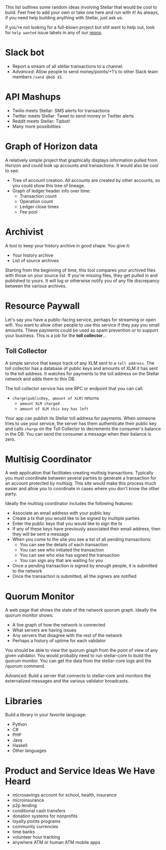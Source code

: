 This list outlines some random ideas involving Stellar that would be cool to build. Feel free to add your own or take one here and run with it! 
As always, if you need help building anything with Stellar, just ask us.

If you're not looking for a full-blown project but still want to help out, look for `help wanted` issue labels in any of our [repos](https://github.com/stellar).

# Slack bot 
- Report a stream of all stellar transactions to a channel.
- *Advanced*: Allow people to send money/points/+1's to other Slack team members `/send @bob $5`.

# API Mashups
- Twilio meets Stellar: SMS alerts for transactions
- Twitter meets Stellar: Tweet to send money or Twitter alerts
- Reddit meets Stellar: Tipbot!
- Many more possibilities

# Graph of Horizon data
A relatively simple project that graphically displays information pulled from Horizon and could look up accounts and transactions. It would also be cool to see:
 - Tree of account creation. All accounts are created by other accounts, so you could show this tree of lineage.
 - Graph of ledger header info over time:
   - Transaction count
   - Operation count
   - Ledger close times
   - Fee pool

# Archivist
A tool to keep your history archive in good shape. You give it:
- Your history archive
- List of source archives

Starting from the beginning of time, this tool compares your archived files with those on your source list. If you're missing files, they get pulled in and published to yours. It will log or otherwise notify you of any file discrepancy between the various archives. 

# Resource Paywall
Let's say you have a public-facing service, perhaps for streaming or open wifi. You want to allow other people to use this service if they pay you small amounts. These payments could be used as spam prevention or to support your business. This is a job for the **toll collector**...

## Toll Collector
A simple service that keeps track of any XLM sent to a `toll address`. The toll collector has a database of public keys and amounts of XLM it has sent to the toll address. It watches for payments to the toll address on the Stellar network and adds them to this DB. 

The toll collector service has one RPC or endpoint that you can call:

  - `charge(publicKey, amount of XLM)` returns
    - `amount XLM charged`
    - `amount of XLM this key has left`

Your app can publish its Stellar toll address for payments. When someone tries to use your service, the server has them authenticate their public key and calls `charge` on the Toll Collector to decrements the consumer's balance in the DB. You can send the consumer a message when their balance is zero.

# Multisig Coordinator
A web application that facilitates creating multisig transactions. Typically you must coordinate between several parties to generate a transaction for an account protected by multisig. This site would make this process much easier and allow you to coordinate in cases where you don't know the other party.

Ideally the multisig coordinator includes the following features:
- Associate an email address with your public key
- Create a tx that you would like to be signed by multiple parties
- Enter the public keys that you would like to sign the tx
- If any of these keys have previously associated their email address, then they will be sent a message
- When you come to the site you see a list of all pending transactions: 
  - You can see the details of each transaction
  - You can see who initiated the transaction
  - You can see who else has signed the transaction
  - You can sign any that are waiting for you
- Once a pending transaction is signed by enough people, it is submitted to the network
- Once the transaction is submitted, all the signers are notified

# Quorum Monitor
A web page that shows the state of the network quorum graph. Ideally the quorum monitor shows:
- A live graph of how the network is connected
- What servers are having issues
- Any servers that disagree with the rest of the network
- Perhaps a history of uptime for each validator

You should be able to view the quorum graph from the point of view of any given validator. You would probably need to run stellar-core to build the quorum monitor. You can get the data from the stellar-core logs and the /quorum command.

*Advanced*: Build a server that connects to stellar-core and monitors the externalized messages and the various validator broadcasts. 

# Libraries
Build a library in your favorite language:
- Python
- C#
- PHP
- Java
- Haskell
- Other languages

# Product and Service Ideas We Have Heard
- microsavings account for school, health, insurance
- microinsurance
- p2p lending
- conditional cash transfers
- donation systems for nonprofits
- loyalty points programs
- community currencies
- time banks
- volunteer hour tracking
- anywhere ATM or human ATM mobile apps











	










